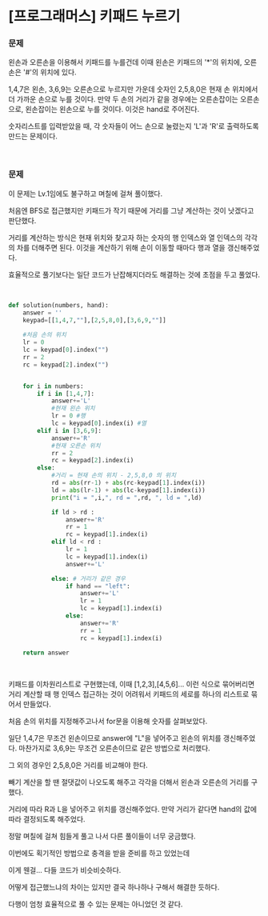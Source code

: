 # [프로그래머스] 키패드 누르기

### 문제

왼손과 오른손을 이용해서 키패드를 누를건데 이때 왼손은 키패드의 '*'의 위치에, 오른손은 '#'의 위치에 있다.

1,4,7은 왼손, 3,6,9는 오른손으로 누르지만 가운데 숫자인 2,5,8,0은 현재 손 위치에서 더 가까운 손으로 누를 것이다. 만약 두 손의 거리가 같을 경우에는 오른손잡이는 오른손으로, 왼손잡이는 왼손으로 누를 것이다. 이것은 hand로 주어진다.

숫자리스트를 입력받았을 때, 각 숫자들이 어느 손으로 눌렸는지 'L'과 'R'로 출력하도록 만드는 문제이다.

</br>

### 문제

이 문제는 Lv.1임에도 불구하고 며칠에 걸쳐 풀이했다.

처음엔 BFS로 접근했지만 키패드가 작기 때문에 거리를 그냥 계산하는 것이 낫겠다고 판단했다.

거리를 계산하는 방식은 현재 위치와 찾고자 하는 숫자의 행 인덱스와 열 인덱스의 각각의 차를 더해주면 된다. 이것을 계산하기 위해 손이 이동할 때마다 행과 열을 갱신해주었다. 

효율적으로 풀기보다는 일단 코드가 난잡해지더라도 해결하는 것에 초점을 두고 풀었다.

</br>

```python
def solution(numbers, hand):
    answer = ''
    keypad=[[1,4,7,""],[2,5,8,0],[3,6,9,""]]
    
    #처음 손의 위치
    lr = 0
    lc = keypad[0].index("")
    rr = 2
    rc = keypad[2].index("")


    for i in numbers:
        if i in [1,4,7]:
            answer+='L'
            #현재 왼손 위치
            lr = 0 #행
            lc = keypad[0].index(i) #열
        elif i in [3,6,9]:
            answer+='R'
            #현재 오른손 위치
            rr = 2 
            rc = keypad[2].index(i) 
        else: 
            #거리 = 현재 손의 위치 - 2,5,8,0 의 위치
            rd = abs(rr-1) + abs(rc-keypad[1].index(i))
            ld = abs(lr-1) + abs(lc-keypad[1].index(i))
            print("i = ",i,", rd = ",rd, ", ld = ",ld)

            if ld > rd :
                answer+='R'
                rr = 1 
                rc = keypad[1].index(i) 
            elif ld < rd :
                lr = 1
                lc = keypad[1].index(i)
                answer+='L'

            else: # 거리가 같은 경우
                if hand == "left":
                    answer+='L'
                    lr = 1
                    lc = keypad[1].index(i)
                else:
                    answer+='R'
                    rr = 1 
                    rc = keypad[1].index(i)

    return answer
```

</br>

키패드를 이차원리스트로 구현했는데, 이때 [1,2,3],[4,5,6]... 이런 식으로 묶어버리면 거리 계산할 때 행 인덱스 접근하는 것이 어려워서 키패드의 세로를 하나의 리스트로 묶어서 만들었다. 

처음 손의 위치를 지정해주고나서  for문을 이용해 숫자를 살펴보았다.

일단 1,4,7은 무조건 왼손이므로 answer에 "L"을 넣어주고 왼손의 위치를 갱신해주었다. 마찬가지로 3,6,9는 무조건 오른손이므로 같은 방법으로 처리했다.

그 외의 경우인 2,5,8,0은 거리를 비교해야 한다.

빼기 계산을 할 땐 절댓값이 나오도록 해주고 각각을 더해서 왼손과 오른손의 거리를 구했다. 

거리에 따라 R과 L을 넣어주고 위치를 갱신해주었다. 만약 거리가 같다면 hand의 값에 따라 결정되도록 해주었다.



정말 며칠에 걸쳐 힘들게 풀고 나서 다른 풀이들이 너무 궁금했다.

이번에도 획기적인 방법으로 충격을 받을 준비를 하고 있었는데

이게 웬걸... 다들 코드가 비슷비슷하다.

어떻게 접근했느냐의 차이는 있지만 결국 하나하나 구해서 해결한 듯하다.

다행이 엄청 효율적으로 풀 수 있는 문제는 아니었던 것 같다.

